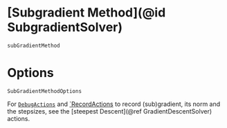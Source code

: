 # [Subgradient Method](@id SubgradientSolver)
```@docs
subGradientMethod
```
# Options
```@docs
SubGradientMethodOptions
```
For [`DebugActions`](@ref) and [`RecordActions](@ref) to record (sub)gradient,
its norm and the stepsizes, see the [steepest Descent](@ref GradientDescentSolver)
actions.
